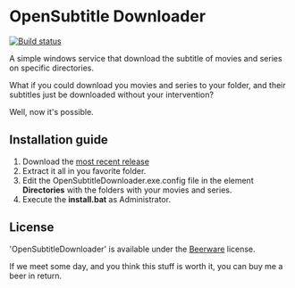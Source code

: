 OpenSubtitle Downloader
======================

[![Build status](https://ci.appveyor.com/api/projects/status/q7638k3scynitlbf?svg=true)](https://ci.appveyor.com/project/achvaicer/opensubtitledownloader)

A simple windows service that download the subtitle of movies and series on specific directories.

What if you could download you movies and series to your folder, and their subtitles just be downloaded without your intervention?

Well, now it's possible.



## Installation guide

 1. Download the [most recent release](https://github.com/achvaicer/OpenSubtitleDownloader/releases/download/v0.1/OpenSubtitleDownloader-v0.1.zip)
 2. Extract it all in you favorite folder.
 3. Edit the OpenSubtitleDownloader.exe.config file in the element **Directories** with the folders with your movies and series.
 4. Execute the **install.bat** as Administrator.



## License

'OpenSubtitleDownloader' is available under the [Beerware](http://en.wikipedia.org/wiki/Beerware) license.

If we meet some day, and you think this stuff is worth it, you can buy me a beer in return.
